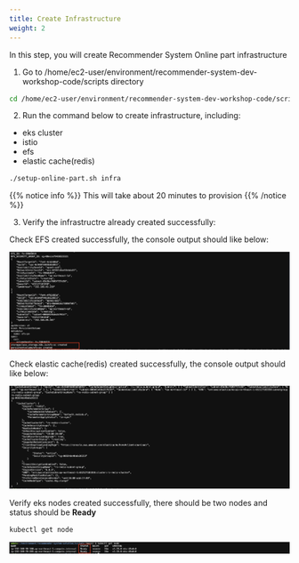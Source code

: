 ```yaml
---
title: Create Infrastructure
weight: 2
---
```


In this step, you will create Recommender System Online part infrastructure

1. Go to /home/ec2-user/environment/recommender-system-dev-workshop-code/scripts directory

```sh
cd /home/ec2-user/environment/recommender-system-dev-workshop-code/scripts
```

2. Run the command below to create infrastructure, including:
- eks cluster
- istio
- efs
- elastic cache(redis)

```sh
./setup-online-part.sh infra
```

{{% notice info %}}
This will take about 20 minutes to provision
{{% /notice %}}

3. Verify the infrastructre already created successfully:

Check EFS created successfully, the console output should like below:

![Verify EKS nodes](/images/check-efs.png)

Check elastic cache(redis) created successfully, the console output should like below:

![Verify EKS nodes](/images/check-redis.png)

Verify eks nodes created successfully, there should be two nodes and status should be **Ready**
```sh
kubectl get node
```
![Verify EKS nodes](/images/check-eks-nodes.png)